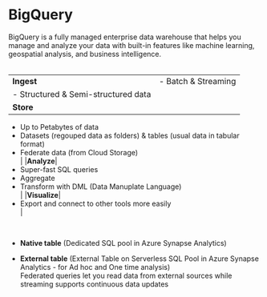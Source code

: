# BigQuery
BigQuery is a fully managed enterprise data warehouse that helps you manage and analyze your data with built-in features like machine learning, geospatial analysis, and business intelligence. <br><br>

| | |
|:---|:---|
|**Ingest**| - Batch & Streaming
  - Structured & Semi-structured data<br> |
|**Store**|
  - Up to Petabytes of data
  - Datasets (regouped data as folders) & tables (usual data in tabular format)
  - Federate data (from Cloud Storage) <br>
|
|**Analyze**|
  - Super-fast SQL queries
  - Aggregate
  - Transform with DML (Data Manuplate Language)<br>
|
|**Visualize**|
  - Export and connect to other tools more easily <br>
|
<br>

- **Native table** (Dedicated SQL pool in Azure Synapse Analytics) <br>

- **External table** (External Table on Serverless SQL Pool in Azure Synapse Analytics - for Ad hoc and One time analysis) <br>
Federated queries let you read data from external sources while streaming supports continuous data updates
